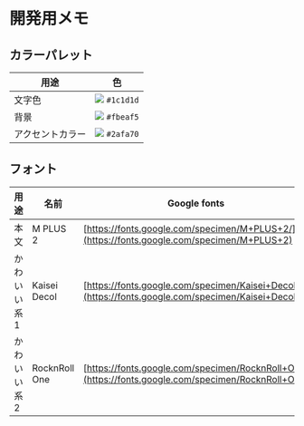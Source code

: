 # 開発用メモ
## カラーパレット
|用途|色|
|-|-|
|文字色|![](https://via.placeholder.com/16/1C1D1D/FFFFFF/?text=%20) `#1c1d1d`|
|背景|![](https://via.placeholder.com/16/fbeaf5/FFFFFF/?text=%20) `#fbeaf5`|
|アクセントカラー|![](https://via.placeholder.com/16/2afa70/FFFFFF/?text=%20) `#2afa70`|

## フォント
|用途|名前|Google fonts|
|-|-|-|
|本文|M PLUS 2|[https://fonts.google.com/specimen/M+PLUS+2/](https://fonts.google.com/specimen/M+PLUS+2)|
|かわいい系1|Kaisei Decol|[https://fonts.google.com/specimen/Kaisei+Decol](https://fonts.google.com/specimen/Kaisei+Decol)|
|かわいい系2|RocknRoll One|[https://fonts.google.com/specimen/RocknRoll+One](https://fonts.google.com/specimen/RocknRoll+One)|

## 